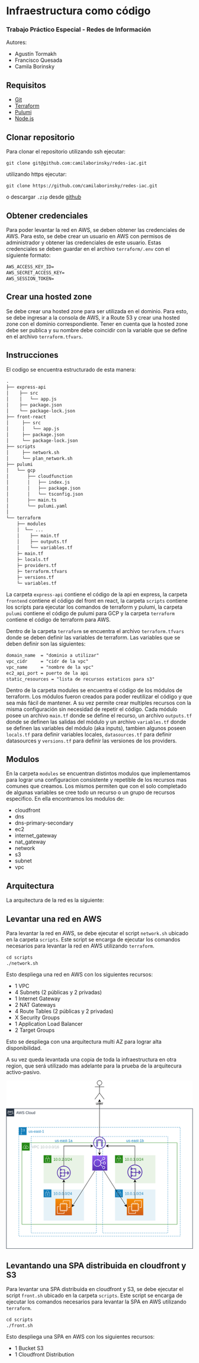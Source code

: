# Infraestructura como código

### Trabajo Práctico Especial - Redes de Información

Autores:

- Agustín Tormakh
- Francisco Quesada
- Camila Borinsky

## Requisitos

- [Git](https://git-scm.com/book/en/v2/Getting-Started-Installing-Git)
- [Terraform](https://www.terraform.io/downloads.html)
- [Pulumi](https://www.pulumi.com/docs/get-started/install/)
- [Node.js](https://nodejs.org/en/download/)

## Clonar repositorio

Para clonar el repositorio
utilizando ssh ejecutar:

```
git clone git@github.com:camilaborinsky/redes-iac.git
```

utilizando https ejecutar:

```
git clone https://github.com/camilaborinsky/redes-iac.git
```

o descargar `.zip` desde [github](https://github.com/camilaborinsky/redes-iac)

## Obtener credenciales

Para poder levantar la red en AWS, se deben obtener las credenciales de AWS. Para esto, se debe crear un usuario en AWS con permisos de administrador y obtener las credenciales de este usuario. Estas credenciales se deben guardar en el archivo `terraform/.env` con el siguiente formato:

```
AWS_ACCESS_KEY_ID=
AWS_SECRET_ACCESS_KEY=
AWS_SESSION_TOKEN=
```

## Crear una hosted zone

Se debe crear una hosted zone para ser utilizada en el dominio. Para esto, se debe ingresar a la consola de AWS, ir a Route 53 y crear una hosted zone con el dominio correspondiente. Tener en cuenta que la hosted zone debe ser publica y su nombre debe coincidir con la variable que se define en el archivo `terraform.tfvars`.

## Instrucciones

El codigo se encuentra estructurado de esta manera:

```
.
├── express-api
│    ├── src
│    │   └── app.js
│    ├── package.json
│    └── package-lock.json
├── front-react
│     ├── src
│     │   └── app.js
│     ├── package.json
│     └── package-lock.json
├── scripts
│     ├── network.sh
│     └── plan_network.sh
├── pulumi
│   └── gcp
│       ├── cloudfunction
│       │   ├── index.js
│       │   ├── package.json
│       │   └── tsconfig.json
│       ├── main.ts
│       └── pulumi.yaml
│
└── terraform
    ├── modules
    │  └── ...
    │    ├── main.tf
    │    ├── outputs.tf
    │    └── variables.tf
    ├─ main.tf
    ├─ locals.tf
    ├─ providers.tf
    ├─ terraform.tfvars
    ├─ versions.tf
    └─ variables.tf

```

La carpeta `express-api` contiene el código de la api en express, la carpeta `frontend` contiene el código del front en react, la carpeta `scripts` contiene los scripts para ejecutar los comandos de terraform y pulumi, la carpeta `pulumi` contiene el código de pulumi para GCP y la carpeta `terraform` contiene el código de terraform para AWS.

Dentro de la carpeta `terraform` se encuentra el archivo `terraform.tfvars` donde se deben definir las variables de terraform. Las variables que se deben definir son las siguientes:

```
domain_name  = "dominio a utilizar"
vpc_cidr     = "cidr de la vpc"
vpc_name     = "nombre de la vpc"
ec2_api_port = puerto de la api
static_resources = "lista de recursos estaticos para s3"

```

Dentro de la carpeta modules se encuentra el código de los módulos de terraform. Los módulos fueron creados para poder reutilizar el código y que sea más fácil de mantener. A su vez permite crear multiples recursos con la misma configuración sin necesidad de repetir el código. Cada módulo posee un archivo `main.tf` donde se define el recurso, un archivo `outputs.tf` donde se definen las salidas del módulo y un archivo `variables.tf` donde se definen las variables del módulo (aka inputs), tambien algunos poseen `locals.tf` para definir variables locales, `datasources.tf` para definir datasources y `versions.tf` para definir las versiones de los providers.

## Modulos

En la carpeta `modules` se encuentran distintos modulos que implementamos para lograr una configuracion consistente y repetible de los recursos mas comunes que creamos. Los mismos permiten que con el solo completado de algunas variables se cree todo un recurso o un grupo de recursos especifico. En ella encontramos los modulos de:

- cloudfront
- dns
- dns-primary-secondary
- ec2
- internet_gateway
- nat_gateway
- network
- s3
- subnet
- vpc

## Arquitectura

La arquitectura de la red es la siguiente:

## Levantar una red en AWS

Para levantar la red en AWS, se debe ejecutar el script `network.sh` ubicado en la carpeta `scripts`. Este script se encarga de ejecutar los comandos necesarios para levantar la red en AWS utilizando `terraform`.

```
cd scripts
./network.sh
```

Esto despliega una red en AWS con los siguientes recursos:

- 1 VPC
- 4 Subnets (2 públicas y 2 privadas)
- 1 Internet Gateway
- 2 NAT Gateways
- 4 Route Tables (2 públicas y 2 privadas)
- X Security Groups
- 1 Application Load Balancer
- 2 Target Groups

Esto se despliega con una arquitectura multi AZ para lograr alta disponibilidad.

A su vez queda levantada una copia de toda la infraestructura en otra region, que será utilizado mas adelante para la prueba de la arquitecura activo-pasivo.

![Arquitectura](./images/arquitectura.png)

## Levantando una SPA distribuida en cloudfront y S3

Para levantar una SPA distribuida en cloudfront y S3, se debe ejecutar el script `front.sh` ubicado en la carpeta `scripts`. Este script se encarga de ejecutar los comandos necesarios para levantar la SPA en AWS utilizando `terraform`.

```
cd scripts
./front.sh
```

Esto despliega una SPA en AWS con los siguientes recursos:

- 1 Bucket S3
- 1 Cloudfront Distribution

